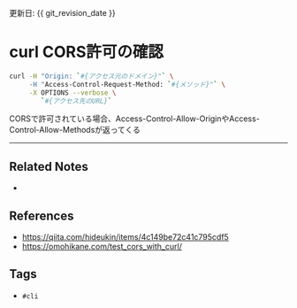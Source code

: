 更新日: {{ git_revision_date }}

# curl CORS許可の確認
```sh
curl -H "Origin: `#{アクセス元のドメイン}"` \
     -H "Access-Control-Request-Method: `#{メソッド}"` \
     -X OPTIONS --verbose \
        `#{アクセス先のURL}`
```
CORSで許可されている場合、Access-Control-Allow-OriginやAccess-Control-Allow-Methodsが返ってくる

---
## Related Notes
- 

## References
- https://qiita.com/hideukin/items/4c149be72c41c795cdf5
- https://omohikane.com/test_cors_with_curl/


## Tags
- `#cli` 